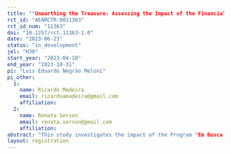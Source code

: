 ```yaml
---
title: ""Unearthing the Treasure: Assessing the Impact of the Financial, Fiscal and Civic Education Program in Brazilian Public Schools""
rct_id: "AEARCTR-0011363"
rct_id_num: "11363"
doi: "10.1257/rct.11363-1.0"
date: "2023-06-23"
status: "in_development"
jel: "H30"
start_year: "2023-04-10"
end_year: "2023-10-31"
pi: "Luis Eduardo Negrão Meloni"
pi_other:
  1:
    name: Ricardo Madeira
    email: ricardoamadeira@gmail.com
    affiliation: 
  2:
    name: Renata Serson
    email: renata.serson@gmail.com
    affiliation: 
abstract: "This study investigates the impact of the Program "Em Busca do Tesouro" in promoting financial, fiscal, and civic education in elementary schools in the Federal District, Brazil. Developed by the National Treasury Team in partnership with the Maurício de Souza Institute, the program presents concepts related to financial decisions, public administration, and the relationship between the civic population and the government through comics with popular characters from Turma da Mônica (a famous national cartoon created by Maurício de Souza). The program is aimed at 4th and 5th-grade students, and its pilot is being conducted in a selected group of schools, in which students in the target age group will be exposed to program materials and involved in classroom activities. After the intervention, students will answer a questionnaire to assess the impact on their knowledge, attitudes, and behaviors related to fiscal, financial, and civic education. Expected results include increased students' understanding of the concepts covered. possible changes in their attitudes and habits regarding savings and other financial issues, a higher understanding and appreciation of public goods, and more active behavior regarding authority's accountability."
layout: registration
---
```


